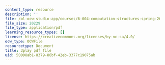 ```yaml
---
content_type: resource
description: ''
file: /ol-ocw-studio-app/courses/6-004-computation-structures-spring-2017/50898ab1837986bf42eb3377c19075ab_5BRcFgMJLCs.pdf
file_size: 20229
file_type: application/pdf
learning_resource_types: []
license: https://creativecommons.org/licenses/by-nc-sa/4.0/
ocw_type: OCWFile
resourcetype: Document
title: 3play pdf file
uid: 50898ab1-8379-86bf-42eb-3377c19075ab
---
```

